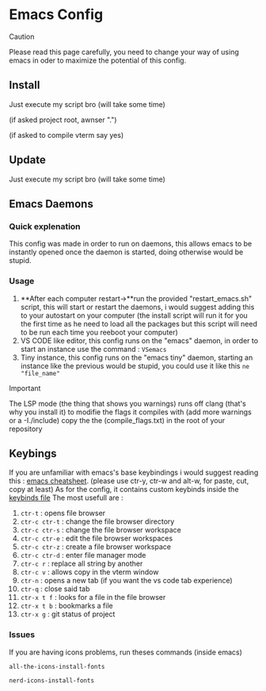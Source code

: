 # Emacs Config
>[!CAUTION]
>Please read this page carefully, you need to change your way of using emacs in oder to maximize the potential of this config.

## Install
Just execute my script bro (will take some time)

(if asked project root, awnser ".")

(if asked to compile vterm say yes)


## Update
Just execute my script bro (will take some time)

## Emacs Daemons
### Quick explenation
This config was made in order to run on daemons, this allows emacs to be instantly opened once the daemon is started, doing otherwise would be stupid.

### Usage
1. **After each computer restart->**run the provided "restart_emacs.sh" script, this will start or restart the daemons, i would suggest adding this to your autostart on your computer (the install script will run it for you the first time as he need to load all the packages but this script will need to be run each time you reeboot your computer)
2. VS CODE like editor, this config runs on the "emacs" daemon, in order to start an instance use the command : `VSemacs`
3. Tiny instance, this config runs on the "emacs tiny" daemon, starting an instance like the previous would be stupid, you could use it like this `ne "file_name"`

>[!IMPORTANT]
>The LSP mode (the thing that shows you warnings) runs off clang (that's why you install it) to modifie the flags it compiles with (add more warnings or a -I./include) copy the the (compile_flags.txt) in the root of your repository


## Keybings
If you are unfamiliar with emacs's base keybindings i would suggest reading this : [emacs cheatsheet](https://www.gnu.org/software/emacs/refcards/pdf/refcard.pdf). (please use ctr-y, ctr-w and alt-w, for paste, cut, copy at least)
As for the config, it contains custom keybinds inside the [keybinds file](.emacs.default/custom/keyboard-shortcuts.el)
The most usefull are :
1. `ctr-t` : opens file browser
2. `ctr-c ctr-t` : change the file browser directory
3. `ctr-c ctr-s` : change the file browser workspace
4. `ctr-c ctr-e` : edit the file browser workspaces
5. `ctr-c ctr-z` : create a file browser workspace
6. `ctr-c ctr-d` : enter file manager mode
7. `ctr-c r` : replace all string by another
8. `ctr-c v` : allows copy in the vterm window
9. `ctr-n` : opens a new tab (if you want the vs code tab experience)
10. `ctr-q` : close said tab
11. `ctr-x t f` : looks for a file in the file browser
12. `ctr-x t b` : bookmarks a file
13. `ctr-x g` : git status of project

### Issues

If you are having icons problems, run theses commands (inside emacs)

```
all-the-icons-install-fonts
```
```
nerd-icons-install-fonts
```
